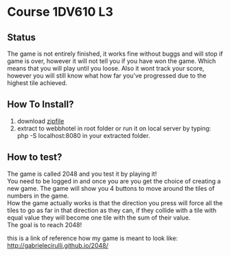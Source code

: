 # Course 1DV610 L3

## Status
The game is not entirely finished, it works fine without buggs and will stop if game is over, however it will not tell you if you have won the game. Which means that you will play until you loose. Also it wont track your score, however you will still know what how far you've progressed due to the highest tile achieved.

## How To Install?
1. download [zipfile](https://github.com/ericbrena/610-assignment2/blob/master/Assignment-2.zip)
2. extract to webbhotel in root folder or run it on local server by typing: php -S localhost:8080 in your extracted folder.

## How to test?
The game is called 2048 and you test it by playing it!<br /> 
You need to be logged in and once you are you get the choice of creating a new game. The game will show you 4 buttons to move around the tiles of numbers in the game.<br />
How the game actually works is that the direction you press will force all the tiles to go as far in that direction as they can, if they collide with a tile with equal value they will become one tile with the sum of their value.<br />
The goal is to reach 2048!

this is a link of reference how my game is meant to look like: http://gabrielecirulli.github.io/2048/
